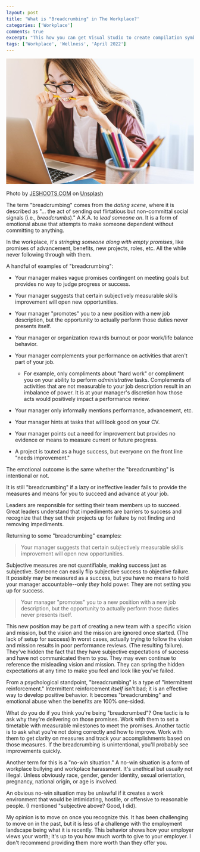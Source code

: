 ```yaml
---
layout: post
title: 'What is "Breadcrumbing" in The Workplace?'
categories: ['Workplace']
comments: true
excerpt: "This how you can get Visual Studio to create compilation symbols based on environment variables like `USERNAME`"
tags: ['Workplace', 'Wellness', 'April 2022']
---
```

![frustration](../assets/jeshoots-com--2vD8lIhdnw-unsplash.jpg)

Photo by <a href="https://unsplash.com/@jeshoots?utm_source=unsplash&utm_medium=referral&utm_content=creditCopyText">JESHOOTS.COM</a> on <a href="https://unsplash.com/s/photos/confused?utm_source=unsplash&utm_medium=referral&utm_content=creditCopyText">Unsplash</a>
  
The term "breadcrumbing" comes from the _dating scene_, where it is described
as "... the act of sending out flirtatious but non-committal social signals
(i.e., _breadcrumbs_)."  A.K.A. to _lead someone on_. It is a form of emotional
abuse that attempts to make someone dependent without committing to anything.

In the workplace, it's _stringing someone along with empty promises_, like
promises of advancement, benefits, new projects, roles, etc. All the while never
following through with them.

A handful of examples of "breadcrumbing":

- Your manager makes vague promises contingent on meeting goals but provides no
  way to judge progress or success.

- Your manager suggests that certain subjectively measurable skills improvement
  will open new opportunities.

- Your manager "promotes" you to a new position with a new job description, but
  the opportunity to actually perform those duties never presents itself.

- Your manager or organization rewards burnout or poor work/life balance
  behavior.

- Your manager complements your performance on activities that aren't part of
  your job.

  - For example, only compliments about "hard work" or compliment you on your
    ability to perform _administrative_ tasks. Complements of activities that
    are not measurable to your job description result in an imbalance of power.
    It is at your manager's discretion how those acts would positively impact a
    performance review.

- Your manager only informally mentions performance, advancement, etc.

- Your manager hints at tasks that will look good on your CV.

- Your manager points out a need for improvement but provides no evidence or
  means to measure current or future progress.

- A project is touted as a huge success, but everyone on the front line "needs
  improvement."

The emotional outcome is the same whether the "breadcrumbing" is intentional or
not.

It is still "breadcrumbing" if a lazy or ineffective leader fails to provide the
measures and means for you to succeed and advance at your job.

Leaders are responsible for setting their team members up to succeed. Great
leaders understand that impediments are barriers to success and recognize that
they set their projects up for failure by not finding and removing impediments.

Returning to some "breadcrumbing" examples:

> Your manager suggests that certain subjectively measurable skills improvement
> will open new opportunities.

Subjective measures are not quantifiable, making success just as subjective.
Someone can easily flip subjective success to objective failure. It possibly may
be measured as a success, but you have no means to hold your manager
accountable--only _they_ hold power. They are not setting you up for success.

> Your manager "promotes" you to a new position with a new job description, but
> the opportunity to actually perform those duties never presents itself.

This new position may be part of creating a new team with a specific vision and
mission, but the vision and the mission are ignored once started. (The lack of
setup for success) In worst cases, actually trying to follow the vision and
mission results in poor performance reviews. (The resulting failure). They've
hidden the fact that they have subjective expectations of success and have not
communicated them to you. They may even continue to reference the
misleading vision and mission. They can spring the hidden expectations at any
time to make you feel and look like you've failed.

From a psychological standpoint, "breadcrumbing" is a type of "intermittent
reinforcement." Intermittent reinforcement _itself_ isn't bad; it is an
effective way to develop positive behavior. It becomes "breadcrumbing" and
emotional abuse when the benefits are 100% one-sided.

What do you do if you think you're being "breadcrumbed"? One tactic is to ask why
they're delivering on those promises. Work with them to set a timetable with
measurable milestones to meet the promises. Another tactic is to ask what
you're not doing correctly and how to improve. Work with them to get clarity on
measures and track your accomplishments based on those measures. If the
breadcrumbing is unintentional, you'll probably see improvements quickly.

Another term for this is a "no-win situation." A no-win situation is a form of
workplace bullying and workplace harassment. It's unethical but usually not
illegal. Unless obviously race, gender, gender identity, sexual orientation,
pregnancy, national origin, or age is involved.

An obvious no-win situation may be unlawful if it creates a work environment that
would be intimidating, hostile, or offensive to reasonable people. (I mentioned
"subjective above? Good, I did).

My opinion is to move on once you recognize this. It has been challenging to
move on in the past, but it is less of a challenge with the employment
landscape being what it is recently. This behavior shows how your employer
views your worth; it's up to you how much worth to give to your employer. I
don't recommend providing them more worth than they offer you.

<!--
https://fairygodboss.com/articles/signs-youre-being-breadcrumbed-at-work-and-how-to-deal
https://www.hrmonline.com.au/section/featured/breadcrumbing-ghosting-workplace/
https://www.forbes.com/sites/jackkelly/2019/09/04/breadcrumbing-how-to-read-the-signs-and-avoid-being-strung-along-in-your-career/?sh=10b11edc4b6b
-->